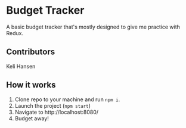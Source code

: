 Budget Tracker
===

A basic budget tracker that's mostly designed to give me practice with Redux.

## Contributors
Keli Hansen

## How it works
1. Clone repo to your machine and run ```npm i```.
1. Launch the project (```npm start```)
1. Navigate to http://localhost:8080/
1. Budget away!